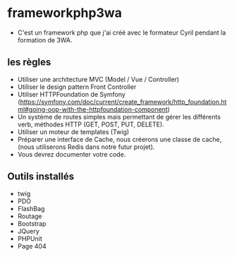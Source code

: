 # frameworkphp3wa
* C'est un framework php que j'ai créé avec le formateur Cyril pendant la formation de 3WA.

## les règles
* Utiliser une architecture MVC (Model / Vue / Controller)
* Utiliser le design pattern Front Controller
* Utiliser HTTPFoundation de Symfony (https://symfony.com/doc/current/create_framework/http_foundation.html#going-oop-with-the-httpfoundation-component)
* Un système de routes simples mais permettant de gérer les différents verb, méthodes HTTP (GET, POST, PUT, DELETE). 
* Utiliser un moteur de templates (Twig)
* Préparer une interface de Cache, nous créerons une classe de cache, (nous utiliserons Redis dans notre futur projet).
* Vous devrez documenter votre code.

<h2>Outils installés</h2>
<ul>
    <li>twig</li>
    <li>PDO</li>
    <li>FlashBag</li>
    <li>Routage</li>
    <li>Bootstrap</li>
    <li>JQuery</li>
    <li>PHPUnit</li>
    <li>Page 404</li>
</ul>